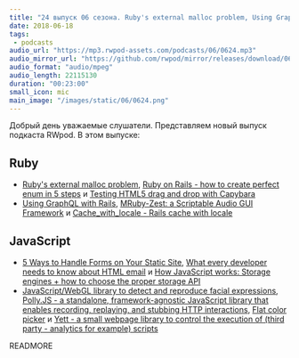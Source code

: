 ```yaml
---
title: "24 выпуск 06 сезона. Ruby's external malloc problem, Using GraphQL with Rails, MRuby-Zest, Polly.JS, Flat color picker, Yett и прочее"
date: 2018-06-18
tags:
 - podcasts
audio_url: "https://mp3.rwpod-assets.com/podcasts/06/0624.mp3"
audio_mirror_url: "https://github.com/rwpod/mirror/releases/download/06.24/0624.mp3"
audio_format: "audio/mpeg"
audio_length: 22115130
duration: "00:23:00"
small_icon: mic
main_image: "/images/static/06/0624.png"
---
```


Добрый день уважаемые слушатели. Представляем новый выпуск подкаста RWpod. В этом выпуске:

## Ruby

 - [Ruby's external malloc problem](https://samsaffron.com/archive/2018/06/13/ruby-x27-s-external-malloc-problem), [Ruby on Rails - how to create perfect enum in 5 steps](http://naturaily.com/blog/post/ruby-on-rails---how-to-create-perfect-enum-in-5-steps) и [Testing HTML5 drag and drop with Capybara](https://vitobotta.com/2018/06/16/testing-html5-drag-and-drop-with-capybara/)
 - [Using GraphQL with Rails](https://vitobotta.com/2018/06/13/using-graphql-with-rails/), [MRuby-Zest: a Scriptable Audio GUI Framework](http://log.fundamental-code.com/2018/06/16/mruby-zest.html) и [Cache_with_locale - Rails cache with locale](https://github.com/igorkasyanchuk/cache_with_locale)

## JavaScript

 - [5 Ways to Handle Forms on Your Static Site](https://forestry.io/blog/5-ways-to-handle-forms-on-your-static-site/), [What every developer needs to know about HTML email](https://blog.logrocket.com/what-every-developer-needs-to-know-about-html-email-df70b7c01b39) и [How JavaScript works: Storage engines + how to choose the proper storage API](https://blog.sessionstack.com/how-javascript-works-storage-engines-how-to-choose-the-proper-storage-api-da50879ef576)
 - [JavaScript/WebGL library to detect and reproduce facial expressions](https://github.com/jeeliz/jeelizWeboji), [Polly.JS - a standalone, framework-agnostic JavaScript library that enables recording, replaying, and stubbing HTTP interactions](https://netflix.github.io/pollyjs/#/), [Flat color picker](https://simonwep.github.io/pickr/) и [Yett - a small webpage library to control the execution of (third party - analytics for example) scripts](https://snipsco.github.io/yett/)

READMORE
